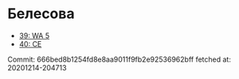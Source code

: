 # Белесова
- [39: WA 5](39.md)
- [40: CE](40.md)

Commit: 666bed8b1254fd8e8aa9011f9fb2e92536962bff
 fetched at: 20201214-204713
